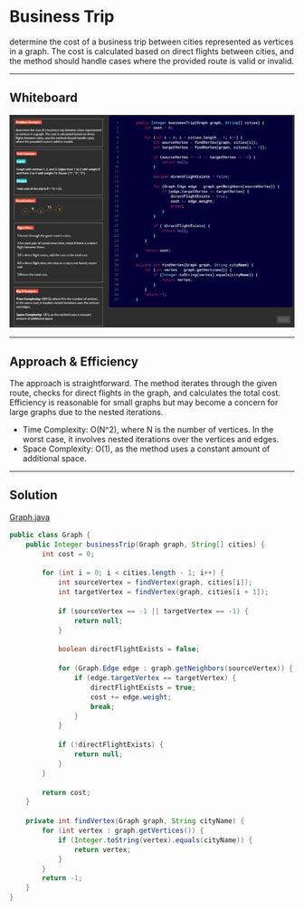 # Business Trip

determine the cost of a business trip between cities represented as vertices in a graph. The cost is calculated based on direct flights between cities, and the method should handle cases where the provided route is valid or invalid.

---

## Whiteboard

![CC37.jpg](img%2FCC37.jpg)

---

## Approach & Efficiency

The approach is straightforward. The method iterates through the given route, checks for direct flights in the graph, and calculates the total cost. Efficiency is reasonable for small graphs but may become a concern for large graphs due to the nested iterations.

- Time Complexity: O(N^2), where N is the number of vertices. In the worst case, it involves nested iterations over the vertices and edges.
- Space Complexity: O(1), as the method uses a constant amount of additional space.

---

## Solution

[Graph.java](app%2Fsrc%2Fmain%2Fjava%2Fgraphs%2FGraph.java)

```java
public class Graph {
    public Integer businessTrip(Graph graph, String[] cities) {
        int cost = 0;

        for (int i = 0; i < cities.length - 1; i++) {
            int sourceVertex = findVertex(graph, cities[i]);
            int targetVertex = findVertex(graph, cities[i + 1]);

            if (sourceVertex == -1 || targetVertex == -1) {
                return null;
            }

            boolean directFlightExists = false;

            for (Graph.Edge edge : graph.getNeighbors(sourceVertex)) {
                if (edge.targetVertex == targetVertex) {
                    directFlightExists = true;
                    cost += edge.weight;
                    break;
                }
            }

            if (!directFlightExists) {
                return null;
            }
        }

        return cost;
    }

    private int findVertex(Graph graph, String cityName) {
        for (int vertex : graph.getVertices()) {
            if (Integer.toString(vertex).equals(cityName)) {
                return vertex;
            }
        }
        return -1;
    }
}
```